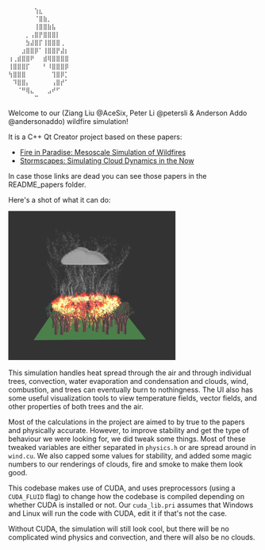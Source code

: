 ```
⠀⠀⠀⠀⠀⠀⢱⣆⠀⠀⠀⠀⠀⠀
⠀⠀⠀⠀⠀⠀⠈⣿⣷⡀⠀⠀⠀⠀
⠀⠀⠀⠀⠀⠀⢸⣿⣿⣷⣧⠀⠀⠀
⠀⠀⠀⠀⡀⢠⣿⡟⣿⣿⣿⡇⠀⠀
⠀⠀⠀⠀⣳⣼⣿⡏⢸⣿⣿⣿⢀⠀
⠀⠀⠀⣰⣿⣿⡿⠁⢸⣿⣿⡟⣼⡆
⢰⢀⣾⣿⣿⠟⠀⠀⣾⢿⣿⣿⣿⣿
⢸⣿⣿⣿⡏⠀⠀⠀⠃⠸⣿⣿⣿⡿
⢳⣿⣿⣿⠀⠀⠀⠀⠀⠀⢹⣿⡿⡁
⠀⠹⣿⣿⡄⠀⠀⠀⠀⠀⢠⣿⡞⠁
⠀⠀⠈⠛⢿⣄⠀⠀⠀⣠⠞⠋⠀⠀
⠀⠀⠀⠀⠀⠀⠉⠀⠀⠀⠀⠀⠀⠀
```

Welcome to our (Ziang Liu @AceSix, Peter Li @petersli & Anderson Addo @andersonaddo)
wildfire simulation!

It is a C++ Qt Creator project based on these papers:
- [Fire in Paradise: Mesoscale Simulation of Wildfires](http://computationalsciences.org/publications/haedrich-2021-wildfires.html)
- [Stormscapes: Simulating Cloud Dynamics in the Now](http://computationalsciences.org/publications/haedrich-2020-stormscapes.html)

In case those links are dead you can see those papers in the README_papers folder.

Here's a shot of what it can do:

<img src="README_and_docs_images/wildfire%20preview.png" alt="Preview" height=300/>

This simulation handles heat spread through the air and through individual trees, convection,
water evaporation and condensation and clouds, wind, combustion, and trees can eventually burn to 
nothingness. The UI also has some useful visualization tools to view temperature fields, vector fields,
and other properties of both trees and the air.

Most of the calculations in the project are aimed to by true to the papers and physically accurate. However, to improve stability and get the type of behaviour we were looking for, we did tweak some things.
Most of these tweaked variables are either separated in `physics.h` or are spread around in `wind.cu`. We also capped some values for stability, and added some magic numbers to our renderings of clouds, fire and smoke to make them look good. 

This codebase makes use of CUDA, and uses preprocessors (using a `CUDA_FLUID` flag) to change how the codebase is compiled depending on whether CUDA is installed or not. Our `cuda_lib.pri` 
assumes that Windows and Linux will run the code with CUDA, edit it if that's not the case.

Without CUDA, the simulation will still look cool, but there will be no complicated wind physics and
convection, and there will also be no clouds. 